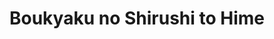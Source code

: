 --- 
title: "Boukyaku no Shirushi to Hime"
publishdate: "2019-8-7T16:48:46+02:00"
src: "https://365manga.net/manga/boukyaku-no-shirushi-to-hime"
image: "https://data.365manga.net/images/thumbnails/6655-boukyaku-no-shirushi-to-hime.jpg"
description: "After 3662 blind dates, the 160-years-old Headless King of whom everyone is afraid is finally getting married! But the King keeps hiding from the cute and gentle Princess instead of meeting her face to neck. So how can the Headless King and the Princess get to know each other?"
---